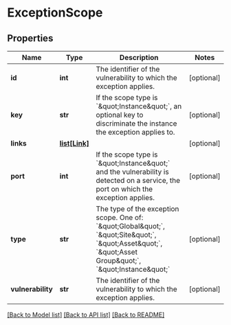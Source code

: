 # ExceptionScope

## Properties
Name | Type | Description | Notes
------------ | ------------- | ------------- | -------------
**id** | **int** | The identifier of the vulnerability to which the exception applies. | [optional] 
**key** | **str** | If the scope type is &#x60;\&quot;Instance\&quot;&#x60;, an optional key to discriminate the instance the exception applies to. | [optional] 
**links** | [**list[Link]**](Link.md) |  | [optional] 
**port** | **int** | If the scope type is &#x60;\&quot;Instance\&quot;&#x60; and the vulnerability is detected on a service, the port on which the exception applies. | [optional] 
**type** | **str** | The type of the exception scope. One of: &#x60;\&quot;Global\&quot;&#x60;, &#x60;\&quot;Site\&quot;&#x60;, &#x60;\&quot;Asset\&quot;&#x60;, &#x60;\&quot;Asset Group\&quot;&#x60;, &#x60;\&quot;Instance\&quot;&#x60; | [optional] 
**vulnerability** | **str** | The identifier of the vulnerability to which the exception applies. | [optional] 

[[Back to Model list]](../README.md#documentation-for-models) [[Back to API list]](../README.md#documentation-for-api-endpoints) [[Back to README]](../README.md)

